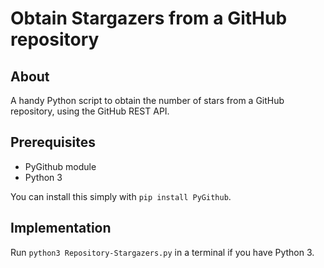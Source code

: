 # Obtain Stargazers from a GitHub repository

## About

A handy Python script to obtain the number of stars from a GitHub repository, using the GitHub REST API.

## Prerequisites

- PyGithub module
- Python 3

You can install this simply with `pip install PyGithub`.

## Implementation

Run `python3 Repository-Stargazers.py` in a terminal if you have Python 3.

